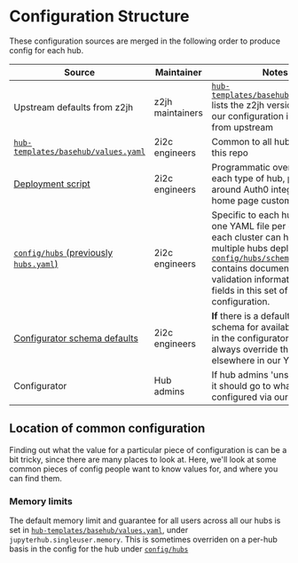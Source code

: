 # Configuration Structure

These configuration sources are merged in the following order to produce config
for each hub.

| Source | Maintainer | Notes |
| - | - | - |
| Upstream defaults from z2jh | z2jh maintainers | [`hub-templates/basehub/Chart.yaml`](https://github.com/2i2c-org/pilot-hubs/blob/master/hub-templates/basehub/Chart.yaml) lists the z2jh version. Most of our configuration is directly from upstream | 
| [`hub-templates/basehub/values.yaml`](https://github.com/2i2c-org/pilot-hubs/blob/master/hub-templates/basehub/values.yaml) | 2i2c engineers | Common to all hubs run from this repo |
| [Deployment script](https://github.com/2i2c-org/pilot-hubs/blob/master/deployer) | 2i2c engineers | Programmatic overrides for each type of hub, particularly around Auth0 integration and home page customization |
| [`config/hubs` (previously `hubs.yaml`)](https://github.com/2i2c-org/pilot-hubs/blob/master/config/hubs) | 2i2c engineers | Specific to each hub. There is one YAML file per cluster, and each cluster can have multiple hubs deployed.  [`config/hubs/schema.yaml`](https://github.com/2i2c-org/pilot-hubs/blob/master/config/hubs/schema.yaml) contains documentation and validation information for fields in this set of configuration. |
| [Configurator schema defaults](https://github.com/2i2c-org/pilot-hubs/blob/c1d06be1eed2d748a4d39e4cba76436cffe89fb2/hub-templates/basehub/values.yaml#L143) | 2i2c engineers | **If** there is a default set in the schema for available options in the configurator, it will always override the config elsewhere in our YAML files | 
| Configurator | Hub admins | If hub admins 'unset' a value, it should go to what's configured via our yaml files|

## Location of common configuration

Finding out what the value for a particular piece of configuration is can be
a bit tricky, since there are many places to look at. Here, we'll look at some common
pieces of config people want to know values for, and where you can find them.

### Memory limits

The default memory limit and guarantee for all users across all our hubs is set
in [`hub-templates/basehub/values.yaml`](https://github.com/2i2c-org/pilot-hubs/blob/master/hub-templates/basehub/values.yaml#L104),
under `jupyterhub.singleuser.memory`. This is sometimes overriden on a per-hub
basis in the config for the hub under [`config/hubs`](https://github.com/2i2c-org/pilot-hubs/blob/master/config/hubs)